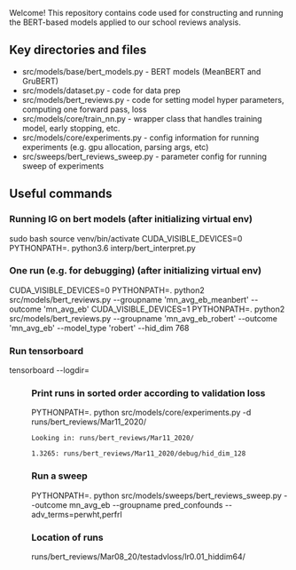 Welcome!  This repository contains code used for constructing and running the BERT-based models applied to our school reviews analysis.

## Key directories and files
- src/models/base/bert_models.py - BERT models (MeanBERT and GruBERT)
- src/models/dataset.py - code for data prep
- src/models/bert_reviews.py - code for setting model hyper parameters, computing one forward pass, loss
- src/models/core/train_nn.py - wrapper class that handles training model, early stopping, etc.
- src/models/core/experiments.py - config information for running experiments (e.g. gpu allocation, parsing args, etc)
- src/sweeps/bert_reviews_sweep.py - parameter config for running sweep of experiments

## Useful commands

### Running IG on bert models (after initializing virtual env)
sudo bash
source venv/bin/activate
CUDA_VISIBLE_DEVICES=0 PYTHONPATH=. python3.6 interp/bert_interpret.py

### One run (e.g. for debugging)  (after initializing virtual env)
CUDA_VISIBLE_DEVICES=0 PYTHONPATH=. python2 src/models/bert_reviews.py --groupname 'mn_avg_eb_meanbert' --outcome 'mn_avg_eb'
CUDA_VISIBLE_DEVICES=1 PYTHONPATH=. python2 src/models/bert_reviews.py --groupname 'mn_avg_eb_robert' --outcome 'mn_avg_eb' --model_type 'robert' --hid_dim 768

### Run tensorboard
tensorboard --logdir=<dir>


### Print runs in sorted order according to validation loss
PYTHONPATH=. python src/models/core/experiments.py -d runs/bert_reviews/Mar11_2020/

```
Looking in: runs/bert_reviews/Mar11_2020/

1.3265: runs/bert_reviews/Mar11_2020/debug/hid_dim_128
```

### Run a sweep
PYTHONPATH=. python src/models/sweeps/bert_reviews_sweep.py --outcome mn_avg_eb --groupname pred_confounds --adv_terms=perwht,perfrl

### Location of runs
runs/bert_reviews/Mar08_20/testadvloss/lr0.01_hiddim64/
